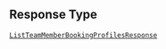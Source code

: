 ## Response Type

[`ListTeamMemberBookingProfilesResponse`](../../doc/models/list-team-member-booking-profiles-response.md)
